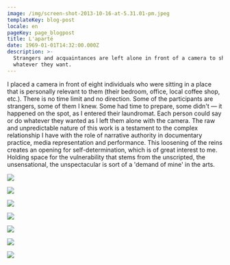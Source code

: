 ```yaml
---
image: /img/screen-shot-2013-10-16-at-5.31.01-pm.jpeg
templateKey: blog-post
locale: en
pageKey: page_blogpost
title: L'aparté
date: 1969-01-01T14:32:00.000Z
description: >-
  Strangers and acquaintances are left alone in front of a camera to share
  whatever they want.
---
```

I placed a camera in front of eight individuals who were sitting in a place that is personally relevant to them (their bedroom, office, local coffee shop, etc.). There is no time limit and no direction. Some of the participants are strangers, some of them I knew. Some had time to prepare, some didn't — it happened on the spot, as I entered their laundromat. Each person could say or do whatever they wanted as I left them alone with the camera. The raw and unpredictable nature of this work is a testament to the complex relationship I have with the role of narrative authority in documentary practice, media representation and performance. This loosening of the reins creates an opening for self-determination, which is of great interest to me. Holding space for the vulnerability that stems from the unscripted, the unsensational, the unspectacular is sort of a 'demand of mine' in the arts.

![](/img/screen-shot-2013-10-16-at-5.26.09-pm.jpeg)

![](/img/screen-shot-2013-10-16-at-5.27.49-pm.jpeg)

![](/img/screen-shot-2013-10-16-at-5.30.00-pm.jpeg)

![](/img/screen-shot-2013-10-16-at-5.40.11-pm.jpeg)

![](/img/screen-shot-2013-10-16-at-5.39.39-pm.jpeg)

![](/img/screen-shot-2013-10-16-at-5.29.06-pm.jpeg)

![](/img/screen-shot-2013-10-16-at-5.29.31-pm.jpeg)
